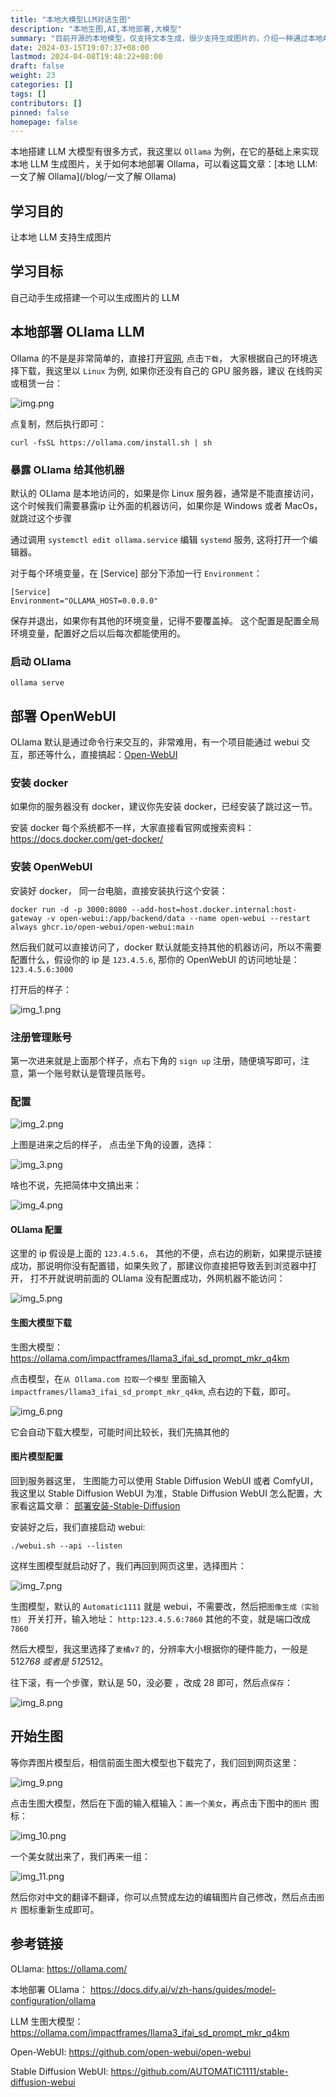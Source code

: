 ```yaml
---
title: "本地大模型LLM对话生图"
description: "本地生图,AI,本地部署,大模型"
summary: "目前开源的本地模型，仅支持文本生成，很少支持生成图片的，介绍一种通过本地AI 绘画功能来实现生图的方式"
date: 2024-03-15T19:07:37+08:00
lastmod: 2024-04-08T19:48:22+08:00
draft: false
weight: 23
categories: []
tags: []
contributors: []
pinned: false
homepage: false
---
```


本地搭建 LLM 大模型有很多方式，我这里以 `Ollama` 为例，在它的基础上来实现本地 LLM 生成图片，关于如何本地部署 Ollama，可以看这篇文章：[本地 LLM: 一文了解 Ollama](/blog/一文了解 Ollama)


## 学习目的

让本地 LLM 支持生成图片

## 学习目标

自己动手生成搭建一个可以生成图片的 LLM

## 本地部署 OLlama LLM

Ollama 的不是是非常简单的，直接打开[官网](https://ollama.com/), 点击`下载`， 大家根据自己的环境选择下载，我这里以 `Linux` 为例, 如果你还没有自己的 GPU 服务器，建议
在线购买或租赁一台：

![img.png](img.png)

点复制，然后执行即可：

```shell
curl -fsSL https://ollama.com/install.sh | sh
```

### 暴露 OLlama 给其他机器

默认的 OLlama 是本地访问的，如果是你 Linux 服务器，通常是不能直接访问，这个时候我们需要暴露ip 让外面的机器访问，如果你是 Windows 或者 MacOs，就跳过这个步骤

通过调用 `systemctl edit ollama.service` 编辑 `systemd` 服务, 这将打开一个编辑器。

对于每个环境变量，在 [Service] 部分下添加一行 `Environment`：

```shell
[Service]
Environment="OLLAMA_HOST=0.0.0.0"
```

保存并退出，如果你有其他的环境变量，记得不要覆盖掉。 这个配置是配置全局环境变量，配置好之后以后每次都能使用的。


### 启动 OLlama

```shell
ollama serve
```

## 部署 OpenWebUI

OLlama 默认是通过命令行来交互的，非常难用，有一个项目能通过 webui 交互，那还等什么，直接搞起：[Open-WebUI](https://github.com/open-webui/open-webui)

### 安装 docker

如果你的服务器没有 docker，建议你先安装 docker，已经安装了跳过这一节。

安装 docker 每个系统都不一样，大家直接看官网或搜索资料：https://docs.docker.com/get-docker/

### 安装 OpenWebUI
安装好 docker， 同一台电脑，直接安装执行这个安装：

```shell
docker run -d -p 3000:8080 --add-host=host.docker.internal:host-gateway -v open-webui:/app/backend/data --name open-webui --restart always ghcr.io/open-webui/open-webui:main
```

然后我们就可以直接访问了，docker 默认就能支持其他的机器访问，所以不需要配置什么，假设你的 ip 是 `123.4.5.6`, 那你的 OpenWebUI 的访问地址是：
`123.4.5.6:3000`

打开后的样子：

![img_1.png](img_1.png)

### 注册管理账号
第一次进来就是上面那个样子，点右下角的 `sign up` 注册，随便填写即可，注意，第一个账号默认是管理员账号。


### 配置

![img_2.png](img_2.png)

上图是进来之后的样子， 点击坐下角的设置，选择：

![img_3.png](img_3.png)

啥也不说，先把简体中文搞出来：

![img_4.png](img_4.png)

#### OLlama 配置

这里的 ip 假设是上面的 `123.4.5.6`， 其他的不便，点右边的刷新，如果提示链接成功，那说明你没有配置错，如果失败了，那建议你直接把导致丢到浏览器中打开，
打不开就说明前面的 OLlama 没有配置成功，外网机器不能访问：

![img_5.png](img_5.png)

#### 生图大模型下载

生图大模型：https://ollama.com/impactframes/llama3_ifai_sd_prompt_mkr_q4km

点击模型，在`从 Ollama.com 拉取一个模型` 里面输入`impactframes/llama3_ifai_sd_prompt_mkr_q4km`, 点右边的下载，即可。

![img_6.png](img_6.png)


它会自动下载大模型，可能时间比较长，我们先搞其他的

#### 图片模型配置

回到服务器这里， 生图能力可以使用 Stable Diffusion WebUI 或者 ComfyUI，我这里以 Stable Diffusion WebUI 为准，Stable Diffusion WebUI 怎么配置，大家看这篇文章：
[部署安装-Stable-Diffusion](/blog/gpu-部署安装-stable-diffusion/)

安装好之后，我们直接启动 webui:

```shell
./webui.sh --api --listen
```

这样生图模型就启动好了，我们再回到网页这里，选择图片：

![img_7.png](img_7.png)

生图模型，默认的 `Automatic1111` 就是 webui，不需要改，然后把`图像生成（实验性）` 开关打开，输入地址：
`http:123.4.5.6:7860` 其他的不变，就是端口改成 `7860`

然后大模型，我这里选择了`麦橘v7` 的，分辨率大小根据你的硬件能力，一般是512*768 或者是 512*512。

往下滚，有一个步骤，默认是 50，没必要 ，改成 28 即可，然后点`保存`：

![img_8.png](img_8.png)


## 开始生图

等你弄图片模型后，相信前面生图大模型也下载完了，我们回到网页这里：

![img_9.png](img_9.png)

点击生图大模型，然后在下面的输入框输入：`画一个美女`，再点击下图中的`图片` 图标：

![img_10.png](img_10.png)

一个美女就出来了，我们再来一组：

![img_11.png](img_11.png)

然后你对中文的翻译不翻译，你可以点赞成左边的编辑图片自己修改，然后点击`图片` 图标重新生成即可。

## 参考链接

OLlama: https://ollama.com/

本地部署 OLlama： https://docs.dify.ai/v/zh-hans/guides/model-configuration/ollama

LLM 生图大模型：https://ollama.com/impactframes/llama3_ifai_sd_prompt_mkr_q4km

Open-WebUI: https://github.com/open-webui/open-webui

Stable Diffusion WebUI: https://github.com/AUTOMATIC1111/stable-diffusion-webui



